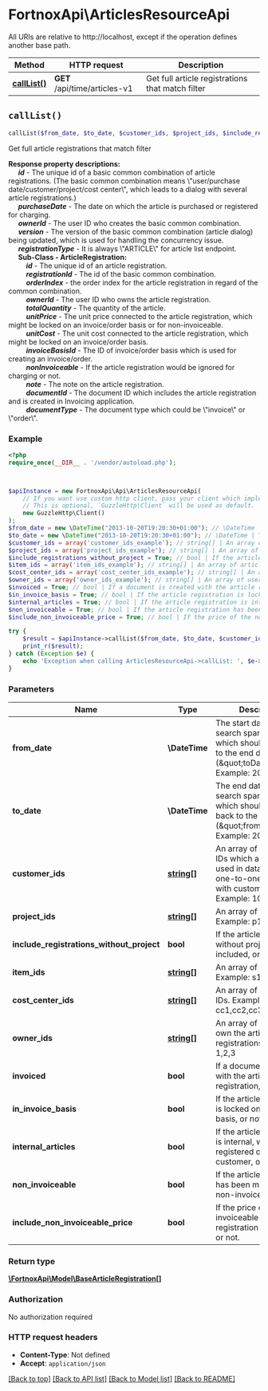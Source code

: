 # FortnoxApi\ArticlesResourceApi

All URIs are relative to http://localhost, except if the operation defines another base path.

| Method | HTTP request | Description |
| ------------- | ------------- | ------------- |
| [**callList()**](ArticlesResourceApi.md#callList) | **GET** /api/time/articles-v1 | Get full article registrations that match filter |


## `callList()`

```php
callList($from_date, $to_date, $customer_ids, $project_ids, $include_registrations_without_project, $item_ids, $cost_center_ids, $owner_ids, $invoiced, $in_invoice_basis, $internal_articles, $non_invoiceable, $include_non_invoiceable_price): \FortnoxApi\Model\BaseArticleRegistration[]
```

Get full article registrations that match filter

<p>  <b>Response property descriptions:</b><br/>  &nbsp;&nbsp;&nbsp;&nbsp;    <b><i>id</i></b> - The unique id of a basic common combination of article registrations. (The basic common combination means \"user/purchase date/customer/project/cost center\", which leads to a dialog with several article registrations.)<br/>  &nbsp;&nbsp;&nbsp;&nbsp;    <b><i>purchaseDate</i></b> - The date on which the article is purchased or registered for charging.<br/>  &nbsp;&nbsp;&nbsp;&nbsp;    <b><i>ownerId</i></b> - The user ID who creates the basic common combination.<br/>  &nbsp;&nbsp;&nbsp;&nbsp;    <b><i>version</i></b> - The version of the basic common combination (article dialog) being updated, which is used for handling the concurrency issue.<br/>  &nbsp;&nbsp;&nbsp;&nbsp;    <b><i>registrationType</i></b> - It is always \"ARTICLE\" for article list endpoint.<br/>  &nbsp;&nbsp;&nbsp;&nbsp;    <b>Sub-Class - ArticleRegistration:</b><br/>  &nbsp;&nbsp;&nbsp;&nbsp;&nbsp;&nbsp;&nbsp;&nbsp;        <b><i>id</i></b> - The unique id of an article registration.<br/>  &nbsp;&nbsp;&nbsp;&nbsp;&nbsp;&nbsp;&nbsp;&nbsp;        <b><i>registrationId</i></b> - The id of the basic common combination.<br/>  &nbsp;&nbsp;&nbsp;&nbsp;&nbsp;&nbsp;&nbsp;&nbsp;        <b><i>orderIndex</i></b> - the order index for the article registration in regard of the common combination.<br/>  &nbsp;&nbsp;&nbsp;&nbsp;&nbsp;&nbsp;&nbsp;&nbsp;        <b><i>ownerId</i></b> - The user ID who owns the article registration.<br/>  &nbsp;&nbsp;&nbsp;&nbsp;&nbsp;&nbsp;&nbsp;&nbsp;        <b><i>totalQuantity</i></b> - The quantity of the article.<br/>  &nbsp;&nbsp;&nbsp;&nbsp;&nbsp;&nbsp;&nbsp;&nbsp;        <b><i>unitPrice</i></b> - The unit price connected to the article registration, which might be locked on an invoice/order basis or for non-invoiceable.<br/>  &nbsp;&nbsp;&nbsp;&nbsp;&nbsp;&nbsp;&nbsp;&nbsp;        <b><i>unitCost</i></b> - The unit cost connected to the article registration, which might be locked on an invoice/order basis.<br/>  &nbsp;&nbsp;&nbsp;&nbsp;&nbsp;&nbsp;&nbsp;&nbsp;        <b><i>invoiceBasisId</i></b> - The ID of invoice/order basis which is used for creating an invoice/order.<br/>  &nbsp;&nbsp;&nbsp;&nbsp;&nbsp;&nbsp;&nbsp;&nbsp;        <b><i>nonInvoiceable</i></b> - If the article registration would be ignored for charging or not.<br/>  &nbsp;&nbsp;&nbsp;&nbsp;&nbsp;&nbsp;&nbsp;&nbsp;        <b><i>note</i></b> - The note on the article registration.<br/>  &nbsp;&nbsp;&nbsp;&nbsp;&nbsp;&nbsp;&nbsp;&nbsp;        <b><i>documentId</i></b> - The document ID which includes the article registration and is created in Invoicing application.<br/>  &nbsp;&nbsp;&nbsp;&nbsp;&nbsp;&nbsp;&nbsp;&nbsp;        <b><i>documentType</i></b> - The document type which could be \"invoice\" or \"order\".  </p>

### Example

```php
<?php
require_once(__DIR__ . '/vendor/autoload.php');



$apiInstance = new FortnoxApi\Api\ArticlesResourceApi(
    // If you want use custom http client, pass your client which implements `GuzzleHttp\ClientInterface`.
    // This is optional, `GuzzleHttp\Client` will be used as default.
    new GuzzleHttp\Client()
);
$from_date = new \DateTime("2013-10-20T19:20:30+01:00"); // \DateTime | The start date of the search span, the max of which should be 1 year to the end date (\"toDate\").  Example: 2022-11-01
$to_date = new \DateTime("2013-10-20T19:20:30+01:00"); // \DateTime | The end date of the search span, the max of which should be 1 year back to the start date (\"fromDate\").  Example: 2022-11-30
$customer_ids = array('customer_ids_example'); // string[] | An array of customer IDs which are being used in database and in one-to-one relation with customer numbers.  Example: 100,101,102
$project_ids = array('project_ids_example'); // string[] | An array of project IDs.  Example: p1,p2,p3
$include_registrations_without_project = True; // bool | If the article registration without project is included, or not.
$item_ids = array('item_ids_example'); // string[] | An array of article IDs.  Example: s1,s2,s3
$cost_center_ids = array('cost_center_ids_example'); // string[] | An array of cost center IDs.  Example: cc1,cc2,cc3
$owner_ids = array('owner_ids_example'); // string[] | An array of user ids who own the article registrations.  Example: 1,2,3
$invoiced = True; // bool | If a document is created with the article registration, or not.
$in_invoice_basis = True; // bool | If the article registration is locked on an invoice basis, or not.
$internal_articles = True; // bool | If the article registration is internal, which is registered on an internal customer, or not.
$non_invoiceable = True; // bool | If the article registration has been moved to non-invoiceable, or not.
$include_non_invoiceable_price = True; // bool | If the price of the non-invoiceable article registration is included, or not.

try {
    $result = $apiInstance->callList($from_date, $to_date, $customer_ids, $project_ids, $include_registrations_without_project, $item_ids, $cost_center_ids, $owner_ids, $invoiced, $in_invoice_basis, $internal_articles, $non_invoiceable, $include_non_invoiceable_price);
    print_r($result);
} catch (Exception $e) {
    echo 'Exception when calling ArticlesResourceApi->callList: ', $e->getMessage(), PHP_EOL;
}
```

### Parameters

| Name | Type | Description  | Notes |
| ------------- | ------------- | ------------- | ------------- |
| **from_date** | **\DateTime**| The start date of the search span, the max of which should be 1 year to the end date (\&quot;toDate\&quot;).  Example: 2022-11-01 | [optional] |
| **to_date** | **\DateTime**| The end date of the search span, the max of which should be 1 year back to the start date (\&quot;fromDate\&quot;).  Example: 2022-11-30 | [optional] |
| **customer_ids** | [**string[]**](../Model/string.md)| An array of customer IDs which are being used in database and in one-to-one relation with customer numbers.  Example: 100,101,102 | [optional] |
| **project_ids** | [**string[]**](../Model/string.md)| An array of project IDs.  Example: p1,p2,p3 | [optional] |
| **include_registrations_without_project** | **bool**| If the article registration without project is included, or not. | [optional] |
| **item_ids** | [**string[]**](../Model/string.md)| An array of article IDs.  Example: s1,s2,s3 | [optional] |
| **cost_center_ids** | [**string[]**](../Model/string.md)| An array of cost center IDs.  Example: cc1,cc2,cc3 | [optional] |
| **owner_ids** | [**string[]**](../Model/string.md)| An array of user ids who own the article registrations.  Example: 1,2,3 | [optional] |
| **invoiced** | **bool**| If a document is created with the article registration, or not. | [optional] |
| **in_invoice_basis** | **bool**| If the article registration is locked on an invoice basis, or not. | [optional] |
| **internal_articles** | **bool**| If the article registration is internal, which is registered on an internal customer, or not. | [optional] |
| **non_invoiceable** | **bool**| If the article registration has been moved to non-invoiceable, or not. | [optional] |
| **include_non_invoiceable_price** | **bool**| If the price of the non-invoiceable article registration is included, or not. | [optional] |

### Return type

[**\FortnoxApi\Model\BaseArticleRegistration[]**](../Model/BaseArticleRegistration.md)

### Authorization

No authorization required

### HTTP request headers

- **Content-Type**: Not defined
- **Accept**: `application/json`

[[Back to top]](#) [[Back to API list]](../../README.md#endpoints)
[[Back to Model list]](../../README.md#models)
[[Back to README]](../../README.md)
